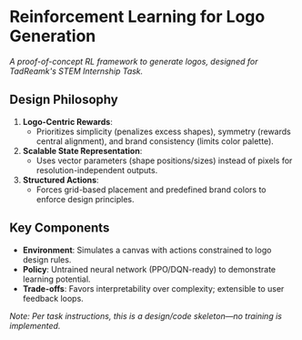 # Reinforcement Learning for Logo Generation  
*A proof-of-concept RL framework to generate logos, designed for TadReamk's STEM Internship Task.*  

## Design Philosophy  
1. **Logo-Centric Rewards**:  
   - Prioritizes simplicity (penalizes excess shapes), symmetry (rewards central alignment), and brand consistency (limits color palette).  
2. **Scalable State Representation**:  
   - Uses vector parameters (shape positions/sizes) instead of pixels for resolution-independent outputs.  
3. **Structured Actions**:  
   - Forces grid-based placement and predefined brand colors to enforce design principles.  

## Key Components  
- **Environment**: Simulates a canvas with actions constrained to logo design rules.  
- **Policy**: Untrained neural network (PPO/DQN-ready) to demonstrate learning potential.  
- **Trade-offs**: Favors interpretability over complexity; extensible to user feedback loops. 

*Note: Per task instructions, this is a design/code skeleton—no training is implemented.*
